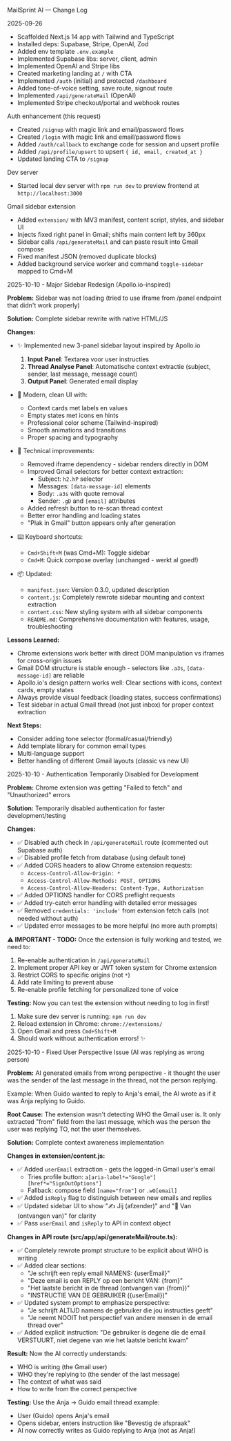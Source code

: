 MailSprint AI — Change Log

2025-09-26

- Scaffolded Next.js 14 app with Tailwind and TypeScript
- Installed deps: Supabase, Stripe, OpenAI, Zod
- Added env template `.env.example`
- Implemented Supabase libs: server, client, admin
- Implemented OpenAI and Stripe libs
- Created marketing landing at `/` with CTA
- Implemented `/auth` (initial) and protected `/dashboard`
- Added tone-of-voice setting, save route, signout route
- Implemented `/api/generateMail` (OpenAI)
- Implemented Stripe checkout/portal and webhook routes

Auth enhancement (this request)

- Created `/signup` with magic link and email/password flows
- Created `/login` with magic link and email/password flows
- Added `/auth/callback` to exchange code for session and upsert profile
- Added `/api/profile/upsert` to upsert `{ id, email, created_at }`
- Updated landing CTA to `/signup`

Dev server

- Started local dev server with `npm run dev` to preview frontend at `http://localhost:3000`

Gmail sidebar extension

- Added `extension/` with MV3 manifest, content script, styles, and sidebar UI
- Injects fixed right panel in Gmail; shifts main content left by 360px
- Sidebar calls `/api/generateMail` and can paste result into Gmail compose
- Fixed manifest JSON (removed duplicate blocks)
- Added background service worker and command `toggle-sidebar` mapped to Cmd+M

2025-10-10 - Major Sidebar Redesign (Apollo.io-inspired)

**Problem:** Sidebar was not loading (tried to use iframe from /panel endpoint that didn't work properly)

**Solution:** Complete sidebar rewrite with native HTML/JS

**Changes:**
- ✨ Implemented new 3-panel sidebar layout inspired by Apollo.io
  1. **Input Panel**: Textarea voor user instructies
  2. **Thread Analyse Panel**: Automatische context extractie (subject, sender, last message, message count)
  3. **Output Panel**: Generated email display
  
- 🎨 Modern, clean UI with:
  - Context cards met labels en values
  - Empty states met icons en hints
  - Professional color scheme (Tailwind-inspired)
  - Smooth animations and transitions
  - Proper spacing and typography
  
- 🔧 Technical improvements:
  - Removed iframe dependency - sidebar renders directly in DOM
  - Improved Gmail selectors for better context extraction:
    * Subject: `h2.hP` selector
    * Messages: `[data-message-id]` elements
    * Body: `.a3s` with quote removal
    * Sender: `.gD` and `[email]` attributes
  - Added refresh button to re-scan thread context
  - Better error handling and loading states
  - "Plak in Gmail" button appears only after generation
  
- ⌨️ Keyboard shortcuts:
  - `Cmd+Shift+M` (was Cmd+M): Toggle sidebar
  - `Cmd+M`: Quick compose overlay (unchanged - werkt al goed!)
  
- 📦 Updated:
  - `manifest.json`: Version 0.3.0, updated description
  - `content.js`: Completely rewrote sidebar mounting and context extraction
  - `content.css`: New styling system with all sidebar components
  - `README.md`: Comprehensive documentation with features, usage, troubleshooting

**Lessons Learned:**
- Chrome extensions work better with direct DOM manipulation vs iframes for cross-origin issues
- Gmail DOM structure is stable enough - selectors like `.a3s`, `[data-message-id]` are reliable
- Apollo.io's design pattern works well: Clear sections with icons, context cards, empty states
- Always provide visual feedback (loading states, success confirmations)
- Test sidebar in actual Gmail thread (not just inbox) for proper context extraction

**Next Steps:**
- Consider adding tone selector (formal/casual/friendly)
- Add template library for common email types
- Multi-language support
- Better handling of different Gmail layouts (classic vs new UI)

2025-10-10 - Authentication Temporarily Disabled for Development

**Problem:** Chrome extension was getting "Failed to fetch" and "Unauthorized" errors

**Solution:** Temporarily disabled authentication for faster development/testing

**Changes:**
- ✅ Disabled auth check in `/api/generateMail` route (commented out Supabase auth)
- ✅ Disabled profile fetch from database (using default tone)
- ✅ Added CORS headers to allow Chrome extension requests:
  * `Access-Control-Allow-Origin: *`
  * `Access-Control-Allow-Methods: POST, OPTIONS`
  * `Access-Control-Allow-Headers: Content-Type, Authorization`
- ✅ Added OPTIONS handler for CORS preflight requests
- ✅ Added try-catch error handling with detailed error messages
- ✅ Removed `credentials: 'include'` from extension fetch calls (not needed without auth)
- ✅ Updated error messages to be more helpful (no more auth prompts)

**⚠️ IMPORTANT - TODO:**
Once the extension is fully working and tested, we need to:
1. Re-enable authentication in `/api/generateMail`
2. Implement proper API key or JWT token system for Chrome extension
3. Restrict CORS to specific origins (not `*`)
4. Add rate limiting to prevent abuse
5. Re-enable profile fetching for personalized tone of voice

**Testing:**
Now you can test the extension without needing to log in first!
1. Make sure dev server is running: `npm run dev`
2. Reload extension in Chrome: `chrome://extensions/`
3. Open Gmail and press `Cmd+Shift+M`
4. Should work without authentication errors! ✨

2025-10-10 - Fixed User Perspective Issue (AI was replying as wrong person)

**Problem:** AI generated emails from wrong perspective - it thought the user was the sender of the last message in the thread, not the person replying.

Example: When Guido wanted to reply to Anja's email, the AI wrote as if it was Anja replying to Guido.

**Root Cause:** The extension wasn't detecting WHO the Gmail user is. It only extracted "from" field from the last message, which was the person the user was replying TO, not the user themselves.

**Solution:** Complete context awareness implementation

**Changes in extension/content.js:**
- ✅ Added `userEmail` extraction - gets the logged-in Gmail user's email
  * Tries profile button: `a[aria-label*="Google"][href*="SignOutOptions"]`
  * Fallback: compose field `[name="from"]` or `.wO[email]`
- ✅ Added `isReply` flag to distinguish between new emails and replies
- ✅ Updated sidebar UI to show "✍️ Jij (afzender)" and "👤 Van (ontvangen van)" for clarity
- ✅ Pass `userEmail` and `isReply` to API in context object

**Changes in API route (src/app/api/generateMail/route.ts):**
- ✅ Completely rewrote prompt structure to be explicit about WHO is writing
- ✅ Added clear sections:
  * "Je schrijft een reply email NAMENS: {userEmail}"
  * "Deze email is een REPLY op een bericht VAN: {from}"
  * "Het laatste bericht in de thread (ontvangen van {from})"
  * "INSTRUCTIE VAN DE GEBRUIKER ({userEmail})"
- ✅ Updated system prompt to emphasize perspective:
  * "Je schrijft ALTIJD namens de gebruiker die jou instructies geeft"
  * "Je neemt NOOIT het perspectief van andere mensen in de email thread over"
- ✅ Added explicit instruction: "De gebruiker is degene die de email VERSTUURT, niet degene van wie het laatste bericht kwam"

**Result:**
Now the AI correctly understands:
- WHO is writing (the Gmail user)
- WHO they're replying to (the sender of the last message)
- The context of what was said
- How to write from the correct perspective

**Testing:**
Use the Anja → Guido email thread example:
- User (Guido) opens Anja's email
- Opens sidebar, enters instruction like "Bevestig de afspraak"
- AI now correctly writes as Guido replying to Anja (not as Anja!)


